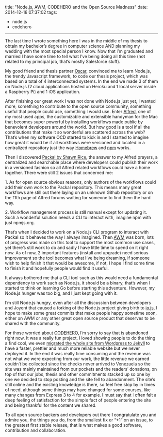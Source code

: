 title: "Node.js, AWM, CODEHERO and the Open Source Madness"
date: 2014-12-18 07:37:02
tags:
- node.js
- codehero
---

The last time I wrote something here I was in the middle of my thesis to obtain my bachelor&rsquo;s degree in computer science AND planning my wedding with the most special person I know. Now that I&rsquo;m graduated and married I have some time to tell what I&rsquo;ve being doing all this time (not related to my principal job, that&rsquo;s mostly Salesforce stuff).

<!-- more -->

My good friend and thesis partner [Oscar](https://twitter.com/oscarvgg), convinced me to learn Node.js, the trendy Javascript framework, to code our thesis project, which was based on a total of 4 interconnected systems. In the end we made 3 of them on Node.js (2 cloud applications hosted on Heroku and 1 local server inside a Raspberry Pi) and 1 iOS application. 

After finishing our great work I was not done with Node.js just yet, I wanted more, something to contribute to the open source community, something useful that people could use, something I would use. Enter [Alfred](http://www.alfredapp.com/), one of my most used apps, the customizable and extensible handyman for the Mac that becomes super powerful by installing workflows made public by benevolent developers around the world. But how good is a tool if all the contributions that make it so wonderful are scattered across the web? That&rsquo;s when my software OCD started to kick in and I started to imagine how great it would be if all workflows were versioned and located in a centralized repository just the way [Homebrew](http://brew.sh/) and [npm](https://www.npmjs.org/) works.

Then I discovered [Packal by Shawn Rice](http://www.packal.org/), the answer to my Alfred prayers, a centralized and searchable place where developers could publish their work in a versioned fashion so all Alfred related workflows could have a home together. There were still 2 issues that concerned me:

1\. As for open source obvious reasons, only authors of the workflows could add their own work to the Packal repository. This means many great workflows are still out there laying on an unknown Github repository or on the 11th page of Alfred forums waiting for someone to find them the hard way.  

2\. Workflow management process is still manual except for updating it. Such a wonderful solution needs a CLI to interact with, imagine npm with just npmjs.org.

That&rsquo;s when I decided to work on a Node.js CLI program to interact with Packal so it behaves the way I always imagined. Then [AWM](https://github.com/jonathanwiesel/awm) was born, lots of progress was made on this tool to support the most common use cases, yet there&rsquo;s still work to do and sadly I have little time to spend on it right now. As of now, 2 important features (install and upgrade) need serious improvement so the tool becomes what I&rsquo;ve being dreaming, if someone wish to help finish it that would be awesome, if not, I hope I find some time to finish it and hopefully people would find it useful. 

It always bothered me that a CLI tool such as this would need a fundamental dependency to work such as Node.js, it should be a binary, that&rsquo;s when I started to think on learning Go before starting this adventure. However, my Node.js hunger was too big, and I just kept going with it.

I&rsquo;m still Node.js hungry, even after all the discussion between developers and Joyent that caused a forking of the Node.js project giving birth to [io.js](https://github.com/iojs/io.js), I hope to make some great commits that make people happy sometime soon, either on AWM or any other great open source product that deserves to be shared with the community.

For those worried about [CODEHERO](http://codehero.co/), I&rsquo;m sorry to say that is abandoned right now. It was a really fun project, I loved showing people to do the thing a find cool, we even [migrated the whole site from Wordpress to Jekyll](https://github.com/codeheroco/codehero-static) to have a faster, prettier and much more reliable website but we never deployed it. In the end it was really time consuming and the revenue was not what we were expecting from our work, the little revenue we earned couldn&rsquo;t be collected since the checks never arrived to Venezuela so the site was mainly maintained from our pockets and the readers&rsquo; donations, on top of that our jobs, thesis and other commitments stacked up so one by one we decided to stop posting and the site fell to abandonment. The site&rsquo;s still online and the existing knowledge is there, so feel free stop by in times of need, although some things may have changed for some courses, like many changes from Express 3 to 4 for example. <span>I must say that I often felt a deep feeling of satisfaction for the simple fact of people entering the site and being thankful for the content we shared.</span>

To all open source backers and developers out there I congratulate you and admire you, the things you do, from the smallest fix or &ldquo;+1&rdquo; on an issue, to the greatest first stable release, that is what makes a good software, contribution and collaboration. 
